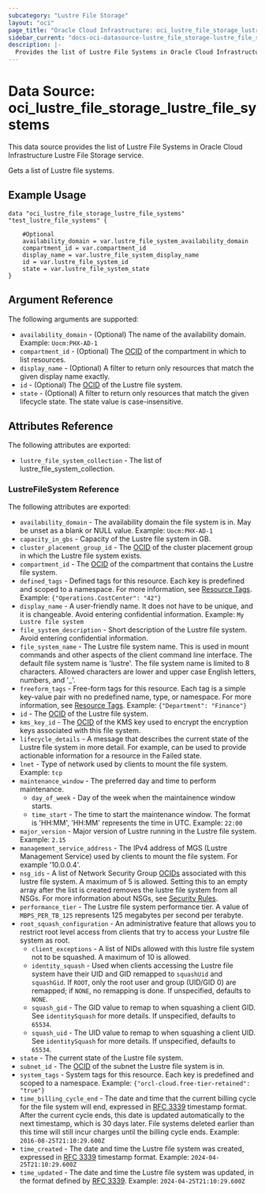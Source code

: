 ```yaml
---
subcategory: "Lustre File Storage"
layout: "oci"
page_title: "Oracle Cloud Infrastructure: oci_lustre_file_storage_lustre_file_systems"
sidebar_current: "docs-oci-datasource-lustre_file_storage-lustre_file_systems"
description: |-
  Provides the list of Lustre File Systems in Oracle Cloud Infrastructure Lustre File Storage service
---
```


# Data Source: oci_lustre_file_storage_lustre_file_systems
This data source provides the list of Lustre File Systems in Oracle Cloud Infrastructure Lustre File Storage service.

Gets a list of Lustre file systems.


## Example Usage

```hcl
data "oci_lustre_file_storage_lustre_file_systems" "test_lustre_file_systems" {

	#Optional
	availability_domain = var.lustre_file_system_availability_domain
	compartment_id = var.compartment_id
	display_name = var.lustre_file_system_display_name
	id = var.lustre_file_system_id
	state = var.lustre_file_system_state
}
```

## Argument Reference

The following arguments are supported:

* `availability_domain` - (Optional) The name of the availability domain.  Example: `Uocm:PHX-AD-1` 
* `compartment_id` - (Optional) The [OCID](https://docs.cloud.oracle.com/iaas/Content/General/Concepts/identifiers.htm) of the compartment in which to list resources.
* `display_name` - (Optional) A filter to return only resources that match the given display name exactly.
* `id` - (Optional) The [OCID](https://docs.cloud.oracle.com/iaas/Content/General/Concepts/identifiers.htm) of the Lustre file system.
* `state` - (Optional) A filter to return only resources that match the given lifecycle state. The state value is case-insensitive. 


## Attributes Reference

The following attributes are exported:

* `lustre_file_system_collection` - The list of lustre_file_system_collection.

### LustreFileSystem Reference

The following attributes are exported:

* `availability_domain` - The availability domain the file system is in. May be unset as a blank or NULL value.  Example: `Uocm:PHX-AD-1` 
* `capacity_in_gbs` - Capacity of the Lustre file system in GB.
* `cluster_placement_group_id` - The [OCID](https://docs.cloud.oracle.com/iaas/Content/General/Concepts/identifiers.htm) of the cluster placement group in which the Lustre file system exists.
* `compartment_id` - The [OCID](https://docs.cloud.oracle.com/iaas/Content/General/Concepts/identifiers.htm) of the compartment that contains the Lustre file system.
* `defined_tags` - Defined tags for this resource. Each key is predefined and scoped to a namespace. For more information, see [Resource Tags](https://docs.cloud.oracle.com/iaas/Content/General/Concepts/resourcetags.htm).  Example: `{"Operations.CostCenter": "42"}` 
* `display_name` - A user-friendly name. It does not have to be unique, and it is changeable. Avoid entering confidential information.  Example: `My Lustre file system` 
* `file_system_description` - Short description of the Lustre file system. Avoid entering confidential information. 
* `file_system_name` - The Lustre file system name. This is used in mount commands and other aspects of the client command line interface. The default file system name is 'lustre'. The file system name is limited to 8 characters. Allowed characters are lower and upper case English letters, numbers, and '_'. 
* `freeform_tags` - Free-form tags for this resource. Each tag is a simple key-value pair with no predefined name, type, or namespace. For more information, see [Resource Tags](https://docs.cloud.oracle.com/iaas/Content/General/Concepts/resourcetags.htm).  Example: `{"Department": "Finance"}` 
* `id` - The [OCID](https://docs.cloud.oracle.com/iaas/Content/General/Concepts/identifiers.htm) of the Lustre file system.
* `kms_key_id` - The [OCID](https://docs.cloud.oracle.com/iaas/Content/General/Concepts/identifiers.htm) of the KMS key used to encrypt the encryption keys associated with this file system. 
* `lifecycle_details` - A message that describes the current state of the Lustre file system in more detail. For example, can be used to provide actionable information for a resource in the Failed state. 
* `lnet` - Type of network used by clients to mount the file system.   Example: `tcp` 
* `maintenance_window` - The preferred day and time to perform maintenance.
	* `day_of_week` - Day of the week when the maintainence window starts. 
	* `time_start` - The time to start the maintenance window. The format is 'HH:MM', 'HH:MM' represents the time in UTC.   Example: `22:00` 
* `major_version` - Major version of Lustre running in the Lustre file system.  Example: `2.15` 
* `management_service_address` - The IPv4 address of MGS (Lustre Management Service) used by clients to mount the file system. For example '10.0.0.4'.
* `nsg_ids` - A list of Network Security Group [OCIDs](https://docs.cloud.oracle.com/iaas/Content/General/Concepts/identifiers.htm) associated with this lustre file system. A maximum of 5 is allowed. Setting this to an empty array after the list is created removes the lustre file system from all NSGs. For more information about NSGs, see [Security Rules](https://docs.cloud.oracle.com/iaas/Content/Network/Concepts/securityrules.htm). 
* `performance_tier` - The Lustre file system performance tier. A value of `MBPS_PER_TB_125` represents 125 megabytes per second per terabyte.
* `root_squash_configuration` - An administrative feature that allows you to restrict root level access from clients that try to access your Lustre file system as root.
	* `client_exceptions` - A list of NIDs allowed with this lustre file system not to be squashed. A maximum of 10 is allowed. 
	* `identity_squash` - Used when clients accessing the Lustre file system have their UID and GID remapped to `squashUid` and `squashGid`. If `ROOT`, only the root user and group (UID/GID 0) are remapped; if `NONE`, no remapping is done. If unspecified, defaults to `NONE`. 
	* `squash_gid` - The GID value to remap to when squashing a client GID. See `identitySquash` for more details. If unspecified, defaults to `65534`. 
	* `squash_uid` - The UID value to remap to when squashing a client UID. See `identitySquash` for more details. If unspecified, defaults to `65534`. 
* `state` - The current state of the Lustre file system.
* `subnet_id` - The [OCID](https://docs.cloud.oracle.com/iaas/Content/General/Concepts/identifiers.htm) of the subnet the Lustre file system is in.
* `system_tags` - System tags for this resource. Each key is predefined and scoped to a namespace.  Example: `{"orcl-cloud.free-tier-retained": "true"}` 
* `time_billing_cycle_end` - The date and time that the current billing cycle for the file system will end, expressed in [RFC 3339](https://tools.ietf.org/rfc/rfc3339) timestamp format. After the current cycle ends, this date is updated automatically to the next timestamp, which is 30 days later. File systems deleted earlier than this time will still incur charges until the billing cycle ends.  Example: `2016-08-25T21:10:29.600Z` 
* `time_created` - The date and time the Lustre file system was created, expressed in [RFC 3339](https://tools.ietf.org/rfc/rfc3339) timestamp format.  Example: `2024-04-25T21:10:29.600Z` 
* `time_updated` - The date and time the Lustre file system was updated, in the format defined by [RFC 3339](https://tools.ietf.org/html/rfc3339).  Example: `2024-04-25T21:10:29.600Z` 

